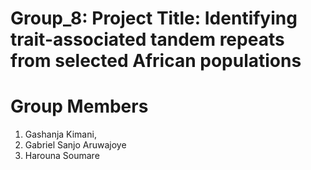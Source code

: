 # Group_8: Project Title: Identifying trait-associated tandem repeats from selected African populations

# Group Members
1. Gashanja Kimani,
2. Gabriel Sanjo Aruwajoye
3. Harouna Soumare
